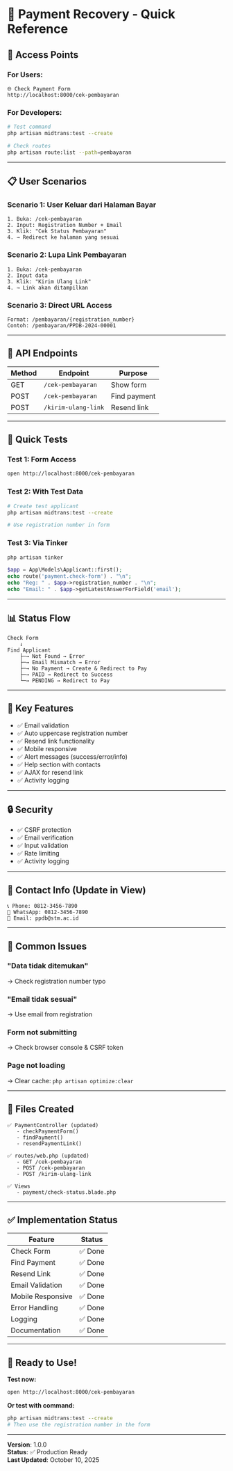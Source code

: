 # 🔄 Payment Recovery - Quick Reference

## 🚀 Access Points

### For Users:
```
🌐 Check Payment Form
http://localhost:8000/cek-pembayaran
```

### For Developers:
```bash
# Test command
php artisan midtrans:test --create

# Check routes
php artisan route:list --path=pembayaran
```

---

## 📋 User Scenarios

### Scenario 1: User Keluar dari Halaman Bayar
```
1. Buka: /cek-pembayaran
2. Input: Registration Number + Email
3. Klik: "Cek Status Pembayaran"
4. → Redirect ke halaman yang sesuai
```

### Scenario 2: Lupa Link Pembayaran
```
1. Buka: /cek-pembayaran
2. Input data
3. Klik: "Kirim Ulang Link"
4. → Link akan ditampilkan
```

### Scenario 3: Direct URL Access
```
Format: /pembayaran/{registration_number}
Contoh: /pembayaran/PPDB-2024-00001
```

---

## 🔑 API Endpoints

| Method | Endpoint | Purpose |
|--------|----------|---------|
| GET | `/cek-pembayaran` | Show form |
| POST | `/cek-pembayaran` | Find payment |
| POST | `/kirim-ulang-link` | Resend link |

---

## 🧪 Quick Tests

### Test 1: Form Access
```bash
open http://localhost:8000/cek-pembayaran
```

### Test 2: With Test Data
```bash
# Create test applicant
php artisan midtrans:test --create

# Use registration number in form
```

### Test 3: Via Tinker
```bash
php artisan tinker
```
```php
$app = App\Models\Applicant::first();
echo route('payment.check-form') . "\n";
echo "Reg: " . $app->registration_number . "\n";
echo "Email: " . $app->getLatestAnswerForField('email');
```

---

## 📊 Status Flow

```
Check Form
    ↓
Find Applicant
    ├─→ Not Found → Error
    ├─→ Email Mismatch → Error
    ├─→ No Payment → Create & Redirect to Pay
    ├─→ PAID → Redirect to Success
    └─→ PENDING → Redirect to Pay
```

---

## 🎯 Key Features

- ✅ Email validation
- ✅ Auto uppercase registration number
- ✅ Resend link functionality
- ✅ Mobile responsive
- ✅ Alert messages (success/error/info)
- ✅ Help section with contacts
- ✅ AJAX for resend link
- ✅ Activity logging

---

## 🔒 Security

- ✅ CSRF protection
- ✅ Email verification
- ✅ Input validation
- ✅ Rate limiting
- ✅ Activity logging

---

## 📱 Contact Info (Update in View)

```
📞 Phone: 0812-3456-7890
💬 WhatsApp: 0812-3456-7890
📧 Email: ppdb@stm.ac.id
```

---

## 🐛 Common Issues

### "Data tidak ditemukan"
→ Check registration number typo

### "Email tidak sesuai"
→ Use email from registration

### Form not submitting
→ Check browser console & CSRF token

### Page not loading
→ Clear cache: `php artisan optimize:clear`

---

## 📝 Files Created

```
✅ PaymentController (updated)
   - checkPaymentForm()
   - findPayment()
   - resendPaymentLink()

✅ routes/web.php (updated)
   - GET /cek-pembayaran
   - POST /cek-pembayaran
   - POST /kirim-ulang-link

✅ Views
   - payment/check-status.blade.php
```

---

## ✅ Implementation Status

| Feature | Status |
|---------|--------|
| Check Form | ✅ Done |
| Find Payment | ✅ Done |
| Resend Link | ✅ Done |
| Email Validation | ✅ Done |
| Mobile Responsive | ✅ Done |
| Error Handling | ✅ Done |
| Logging | ✅ Done |
| Documentation | ✅ Done |

---

## 🎉 Ready to Use!

**Test now:**
```bash
open http://localhost:8000/cek-pembayaran
```

**Or test with command:**
```bash
php artisan midtrans:test --create
# Then use the registration number in the form
```

---

**Version**: 1.0.0  
**Status**: ✅ Production Ready  
**Last Updated**: October 10, 2025
